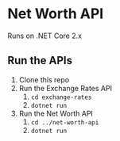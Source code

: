 # Net Worth API
Runs on .NET Core 2.x

## Run the APIs
1. Clone this repo
2. Run the Exchange Rates API
    1. `cd exchange-rates`
    2. `dotnet run`
2. Run the Net Worth API
    1. `cd ../net-worth-api`
    2. `dotnet run` 
